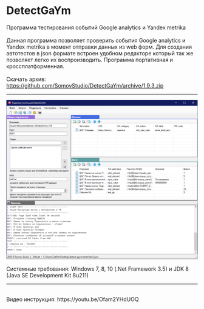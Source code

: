 # DetectGaYm
Программа тестирования событий Google analytics и Yandex metrika
<br>
<br>
Данная программа позволяет проверить события Google analytics и Yandex metrika в момент отправки данных из web форм.
Для создания автотестов в json формате встроен удобном редакторе который так же позволяет легко их воспроизводить.
Программа портативная и кроссплатформенная.
<br>
<br>
Скачать архив: https://github.com/SomovStudio/DetectGaYm/archive/1.9.3.zip

<hr>

<p align="center">
  <img src="https://github.com/SomovStudio/DetectGaYm/blob/master/tests-editor-windows/TestsEditor/img/detectgaym.png">
</p>

Системные требования: Windows 7, 8, 10 (.Net Framework 3.5) и JDK 8 (Java SE Development Kit 8u211)

<hr>
<br>Видео инструкция: https://youtu.be/Ofam2YHdUOQ
